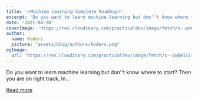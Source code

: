 ```yaml
---
title: '🔥Machine Learning Complete Roadmap🔥'
excerpt: 'Do you want to learn machine learning but don''t know where to start? Then you are on right track, In...'
date: '2021-04-28'
coverImage: 'https://res.cloudinary.com/practicaldev/image/fetch/s--pwQ91S1i--/c_imagga_scale,f_auto,fl_progressive,h_420,q_auto,w_1000/https://dev-to-uploads.s3.amazonaws.com/uploads/articles/jfjm6pzswvqb82tlqno9.png'
author:
  name: Koders
  picture: "assets/blog/authors/koders.png"
ogImage:
  url: 'https://res.cloudinary.com/practicaldev/image/fetch/s--pwQ91S1i--/c_imagga_scale,f_auto,fl_progressive,h_420,q_auto,w_1000/https://dev-to-uploads.s3.amazonaws.com/uploads/articles/jfjm6pzswvqb82tlqno9.png'
---
```


Do you want to learn machine learning but don''t know where to start? Then you are on right track, In...

[Read more](https://dev.to/expoashish/machine-learning-complete-roadmap-532l)

